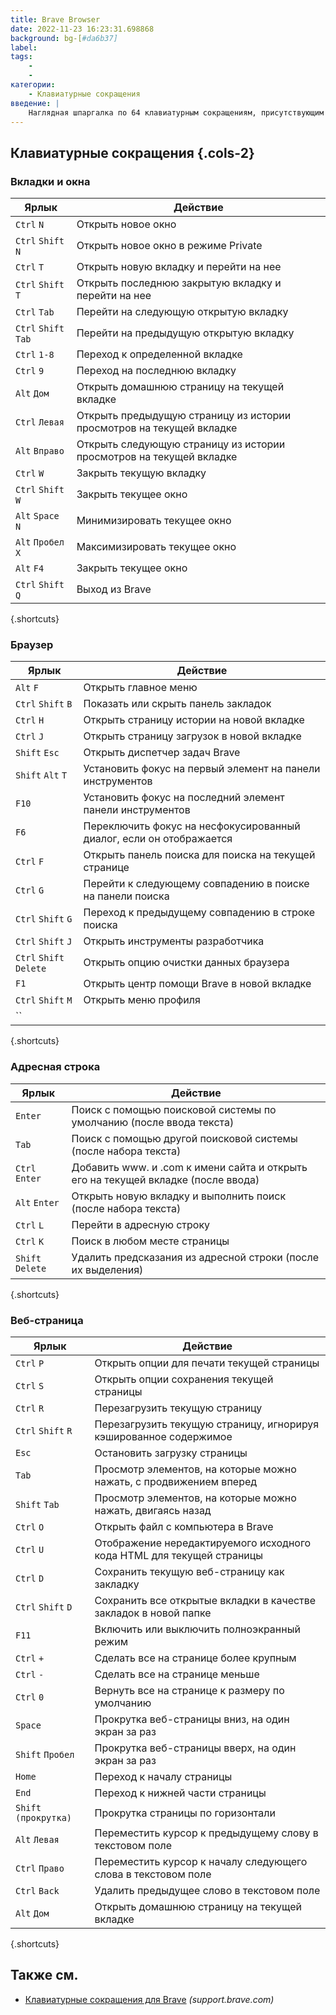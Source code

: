 ```yaml
---
title: Brave Browser
date: 2022-11-23 16:23:31.698868
background: bg-[#da6b37]
label:
tags:
    -
    -
категории:
    - Клавиатурные сокращения
введение: |
    Наглядная шпаргалка по 64 клавиатурным сокращениям, присутствующим в браузере Brave
---
```




Клавиатурные сокращения {.cols-2}
------------------



### Вкладки и окна

Ярлык | Действие
---|---
`Ctrl` `N` | Открыть новое окно
`Ctrl` `Shift` `N` | Открыть новое окно в режиме Private
`Ctrl` `T` | Открыть новую вкладку и перейти на нее
`Ctrl` `Shift` `T` | Открыть последнюю закрытую вкладку и перейти на нее
`Ctrl` `Tab` | Перейти на следующую открытую вкладку
`Ctrl` `Shift` `Tab` | Перейти на предыдущую открытую вкладку
`Ctrl` `1-8` | Переход к определенной вкладке
`Ctrl` `9` | Переход на последнюю вкладку
`Alt` `Дом` | Открыть домашнюю страницу на текущей вкладке
`Ctrl` `Левая` | Открыть предыдущую страницу из истории просмотров на текущей вкладке
`Alt` `Вправо` | Открыть следующую страницу из истории просмотров на текущей вкладке
`Ctrl` `W` | Закрыть текущую вкладку
`Ctrl` `Shift` `W` | Закрыть текущее окно
`Alt` `Space` `N` | Минимизировать текущее окно
`Alt` `Пробел` `X` | Максимизировать текущее окно
`Alt` `F4` | Закрыть текущее окно
`Ctrl` `Shift` `Q` | Выход из Brave
{.shortcuts}


### Браузер

Ярлык | Действие
---|---
`Alt` `F` | Открыть главное меню
`Ctrl` `Shift` `B` | Показать или скрыть панель закладок
`Ctrl` `H` | Открыть страницу истории на новой вкладке
`Ctrl` `J` | Открыть страницу загрузок в новой вкладке
`Shift` `Esc` | Открыть диспетчер задач Brave
`Shift` `Alt` `T` | Установить фокус на первый элемент на панели инструментов
`F10` | Установить фокус на последний элемент панели инструментов
`F6` | Переключить фокус на несфокусированный диалог, если он отображается
`Ctrl` `F` | Открыть панель поиска для поиска на текущей странице
`Ctrl` `G` | Перейти к следующему совпадению в поиске на панели поиска
`Ctrl` `Shift` `G` | Переход к предыдущему совпадению в строке поиска
`Ctrl` `Shift` `J` | Открыть инструменты разработчика
`Ctrl` `Shift` `Delete` | Открыть опцию очистки данных браузера
`F1` | Открыть центр помощи Brave в новой вкладке
`Ctrl` `Shift` `M` | Открыть меню профиля
`` |
{.shortcuts}


### Адресная строка

Ярлык | Действие
---|---
`Enter` | Поиск с помощью поисковой системы по умолчанию (после ввода текста)
`Tab` | Поиск с помощью другой поисковой системы (после набора текста)
`Ctrl` `Enter` | Добавить www. и .com к имени сайта и открыть его на текущей вкладке (после ввода)
`Alt` `Enter` | Открыть новую вкладку и выполнить поиск (после набора текста)
`Ctrl` `L` | Перейти в адресную строку
`Ctrl` `K` | Поиск в любом месте страницы
`Shift` `Delete` | Удалить предсказания из адресной строки (после их выделения)
{.shortcuts}


### Веб-страница

Ярлык | Действие
---|---
`Ctrl` `P` | Открыть опции для печати текущей страницы
`Ctrl` `S` | Открыть опции сохранения текущей страницы
`Ctrl` `R` | Перезагрузить текущую страницу
`Ctrl` `Shift` `R` | Перезагрузить текущую страницу, игнорируя кэшированное содержимое
`Esc` | Остановить загрузку страницы
`Tab` | Просмотр элементов, на которые можно нажать, с продвижением вперед
`Shift` `Tab` | Просмотр элементов, на которые можно нажать, двигаясь назад
`Ctrl` `O` | Открыть файл с компьютера в Brave
`Ctrl` `U` | Отображение нередактируемого исходного кода HTML для текущей страницы
`Ctrl` `D` | Сохранить текущую веб-страницу как закладку
`Ctrl` `Shift` `D` | Сохранить все открытые вкладки в качестве закладок в новой папке
`F11` | Включить или выключить полноэкранный режим
`Ctrl` `+` | Сделать все на странице более крупным
`Ctrl` `-` | Сделать все на странице меньше
`Ctrl` `0` | Вернуть все на странице к размеру по умолчанию
`Space` | Прокрутка веб-страницы вниз, на один экран за раз
`Shift` `Пробел` | Прокрутка веб-страницы вверх, на один экран за раз
`Home` | Переход к началу страницы
`End` | Переход к нижней части страницы
`Shift` `(прокрутка)` | Прокрутка страницы по горизонтали
`Alt` `Левая` | Переместить курсор к предыдущему слову в текстовом поле
`Ctrl` `Право` | Переместить курсор к началу следующего слова в текстовом поле
`Ctrl` `Back` | Удалить предыдущее слово в текстовом поле
`Alt` `Дом` | Открыть домашнюю страницу на текущей вкладке
{.shortcuts}




Также см.
--------
- [Клавиатурные сокращения для Brave](https://support.brave.com/hc/en-us/articles/360032272171-What-keyboard-shortcuts-can-I-use-in-Brave-) _(support.brave.com)_
